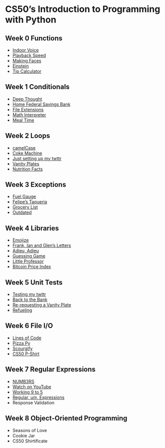 # CS50’s Introduction to Programming with Python

## Week 0 Functions

- [Indoor Voice](indoor)
- [Playback Speed](playback)
- [Making Faces](faces)
- [Einstein](einstein)
- [Tip Calculator](tip)

## Week 1 Conditionals

- [Deep Thought](deep)
- [Home Federal Savings Bank](bank)
- [File Extensions](extensions)
- [Math Interpreter](interpreter)
- [Meal Time](meal)

## Week 2 Loops

- [camelCase](camel)
- [Coke Machine](coke)
- [Just setting up my twttr](twttr)
- [Vanity Plates](plates)
- [Nutrition Facts](nutrition)

## Week 3 Exceptions

- [Fuel Gauge](fuel)
- [Felipe’s Taqueria](taqueria)
- [Grocery List](grocery)
- [Outdated](outdated)

## Week 4 Libraries

- [Emojize](emojize)
- [Frank, Ian and Glen’s Letters](figlet)
- [Adieu, Adieu](adieu)
- [Guessing Game](game)
- [Little Professor](professor)
- [Bitcoin Price Index](bitcoin)

## Week 5 Unit Tests

- [Testing my twttr](test_twttr)
- [Back to the Bank](test_bank)
- [Re-requesting a Vanity Plate](test_plates)
- [Refueling](test_fuel)

## Week 6 File I/O

- [Lines of Code](lines)
- [Pizza Py](pizza)
- [Scourgify](scourgify)
- [CS50 P-Shirt](shirt)

## Week 7 Regular Expressions

- [NUMB3RS](numb3rs)
- [Watch on YouTube](watch)
- [Working 9 to 5](working)
- [Regular, um, Expressions](um)
- Response Validation

## Week 8 Object-Oriented Programming

- Seasons of Love
- Cookie Jar
- CS50 Shirtificate
